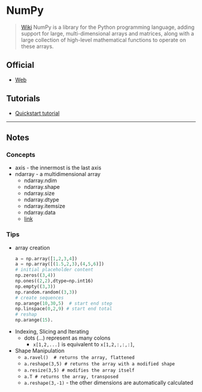 # NumPy

> [Wiki](https://github.com/pytorch/pytorch)
> NumPy is a library for the Python programming language, adding support for large, multi-dimensional arrays and matrices, along with a large collection of high-level mathematical functions to operate on these arrays.

## Official

- [Web](http://www.numpy.org/)

## Tutorials
- [Quickstart tutorial](https://www.numpy.org/devdocs/user/quickstart.html)


***
## Notes 

### Concepts

- axis - the innermost is the last axis
- ndarray - a multidimensional array
    - ndarray.ndim
    - ndarray.shape
    - ndarray.size
    - ndarray.dtype
    - ndarray.itemsize
    - ndarray.data
    - [link](https://www.numpy.org/devdocs/user/quickstart.html)
  
### Tips

- array creation
    ```python
    a = np.array([1,2,3,4])
    a = np.array([(1.5,2,3),(4,5,6)])
    # initial placeholder content
    np.zeros((3,4))
    np.ones((2,2),dtype=np.int16)
    np.empty((3,3))
    np.random.random((3,3))
    # create sequences
    np.arange(10,30,5)  # start end step
    np.linspace(0,2,9) # start end total
    # reshap
    np.arange(15).
    ```
- Indexing, Slicing and Iterating
    - dots (...) represent as many colons
        - `x[1,2,...]` is equivalent to `x[1,2,:,:,:]`,
- Shape Manipulation
    -  `a.ravel()  # returns the array, flattened`
    -  `a.reshape(3,5) # returns the array with a modified shape`
    -  `a.resize(3,5) # modifies the array itself`
    -  `a.T # returns the array, transposed`
    -  `a.reshape(3,-1)` - the other dimensions are automatically calculated